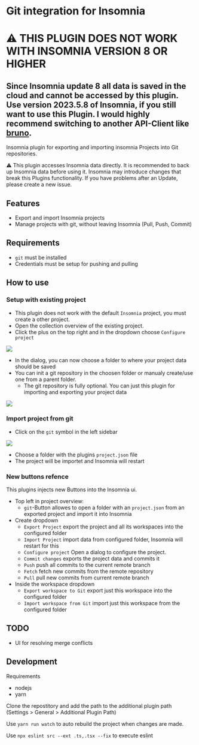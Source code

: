 # Git integration for Insomnia

# ⚠️ THIS PLUGIN DOES NOT WORK WITH INSOMNIA VERSION 8 OR HIGHER

Since Insomnia update 8 all data is saved in the cloud and cannot be accessed by
this plugin. Use version 2023.5.8 of Insomnia, if you still want to use this
Plugin. I would highly recommend switching to another API-Client like
[bruno](https://github.com/usebruno/bruno).
---

Insomnia plugin for exporting and importing insomnia Projects into Git
repositories.

⚠️ This plugin accesses Insomnia data directly. It is recommended to back up
Insomnia data before using it. Insomnia may introduce changes that break this
Plugins functionality. If you have problems after an Update, please create a new
issue.

## Features

- Export and import Insomnia projects
- Manage projects with git, without leaving Insomnia (Pull, Push, Commit)

## Requirements

- `git` must be installed
- Credentials must be setup for pushing and pulling

## How to use

### Setup with existing project

- This plugin does not work with the default `Insomnia` project, you must create a other project.
- Open the collection overview of the existing project.
- Click the plus on the top right and in the dropdown choose `Configure project`

![](https://cdn.discordapp.com/attachments/321212401158717440/1147266012811624539/Screenshot_2023-09-01_220920.png)

- In the dialog, you can now choose a folder to where your project data should be saved
- You can init a git repository in the choosen folder or manualy create/use one from a parent folder.
  - The git repository is fully optional. You can just this plugin for importing and exporting your project data

![](https://cdn.discordapp.com/attachments/321212401158717440/1147266013033943220/Screenshot_2023-09-01_221009.png)

### Import project from git

- Click on the `git` symbol in the left sidebar

![](https://cdn.discordapp.com/attachments/321212401158717440/1147266013298171914/Screenshot_2023-09-01_221043.png)

- Choose a folder with the plugins `project.json` file
- The project will be importet and Insomnia will restart

### New buttons refence

This plugins injects new Buttons into the Insomnia ui.

- Top left in project overview:
  - `git`-Button allowes to open a folder with an `project.json` from an exported project and import it into Insomnia
- Create dropdown
  - `Export Project` export the project and all its workspaces into the configured folder
  - `Import Project` import data from configured folder, Insomnia will restart for this
  - `Configure project` Open a dialog to configure the project.
  - `Commit changes` exports the project data and commits it
  - `Push` push all commits to the current remote branch
  - `Fetch` fetch new commits from the remote repository
  - `Pull` pull new commits from current remote branch
- Inside the workspace dropdown
  - `Export workspace to Git` export just this workspace into the configured folder
  - `Import workspace from Git` import just this workspace from the configured folder

## TODO

- UI for resolving merge conflicts

## Development

Requirements
- nodejs
- yarn

Clone the repostitory and add the path to the additional plugin path (Settings > General > Additional Plugin Path)

Use `yarn run watch` to auto rebuild the project when changes are made.

Use `npx eslint src --ext .ts,.tsx --fix` to execute eslint

